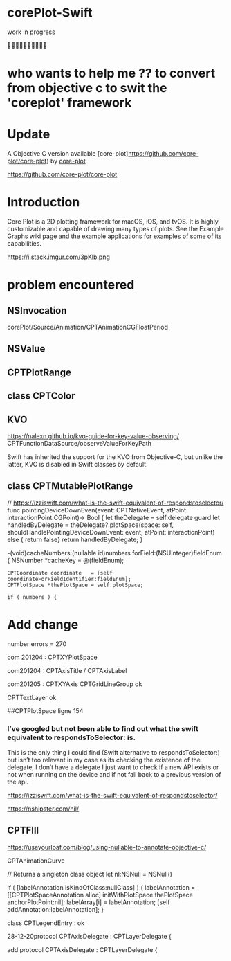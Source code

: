 # corePlot-Swift

work in progress

🚧🚧🚧🚧🚧🚧🚧🚧🚧🚧


# who wants to help me ?? to convert from objective c to swit the 'coreplot' framework


# Update

A Objective C version available [core-plot]https://github.com/core-plot/core-plot) by [core-plot](https://github.com/core-plot/)

https://github.com/core-plot/core-plot



# Introduction

Core Plot is a 2D plotting framework for macOS, iOS, and tvOS. It is highly customizable and capable of drawing many types of plots. See the Example Graphs wiki page and the example applications for examples of some of its capabilities.

https://i.stack.imgur.com/3pKlb.png



# problem encountered

## NSInvocation                                   
corePlot/Source/Animation/CPTAnimationCGFloatPeriod

## NSValue

## CPTPlotRange

## class CPTColor

## KVO
https://nalexn.github.io/kvo-guide-for-key-value-observing/
CPTFunctionDataSource/observeValueForKeyPath


Swift has inherited the support for the KVO from Objective-C, but unlike the latter, KVO is disabled in Swift classes by default.


## class CPTMutablePlotRange

// https://izziswift.com/what-is-the-swift-equivalent-of-respondstoselector/
func pointingDeviceDownEven(event: CPTNativeEvent, atPoint interactionPoint:CGPoint)-> Bool
{
    let theDelegate = self.delegate
    guard let handledByDelegate = theDelegate?.plotSpace(space: self, shouldHandlePointingDeviceDownEvent: event, atPoint: interactionPoint)
    else { return false}
    return handledByDelegate;
}



-(void)cacheNumbers:(nullable id)numbers forField:(NSUInteger)fieldEnum
{
    NSNumber *cacheKey = @(fieldEnum);

    CPTCoordinate coordinate   = [self coordinateForFieldIdentifier:fieldEnum];
    CPTPlotSpace *thePlotSpace = self.plotSpace;

    if ( numbers ) {
    
    


# Add change 



number errors = 270

com 201204 : CPTXYPlotSpace

com201204 : CPTAxisTitle / CPTAxisLabel

com201205 : 
CPTXYAxis
CPTGridLineGroup   ok

CPTTextLayer ok

##CPTPlotSpace ligne 154

### I’ve googled but not been able to find out what the swift equivalent to respondsToSelector: is.

This is the only thing I could find (Swift alternative to respondsToSelector:) but isn’t too relevant in my case as its checking the existence of the delegate, I don’t have a delegate I just want to check if a new API exists or not when running on the device and if not fall back to a previous version of the api.

 https://izziswift.com/what-is-the-swift-equivalent-of-respondstoselector/

https://nshipster.com/nil/

## CPTFIll
https://useyourloaf.com/blog/using-nullable-to-annotate-objective-c/

CPTAnimationCurve

// Returns a singleton class object
let nl:NSNull = NSNull()

if ( [labelAnnotation isKindOfClass:nullClass] ) {
    labelAnnotation = [[CPTPlotSpaceAnnotation alloc] initWithPlotSpace:thePlotSpace anchorPlotPoint:nil];
    labelArray[i]   = labelAnnotation;
    [self addAnnotation:labelAnnotation];
}

class CPTLegendEntry : ok


28-12-20protocol CPTAxisDelegate : CPTLayerDelegate {

add protocol CPTAxisDelegate : CPTLayerDelegate {
